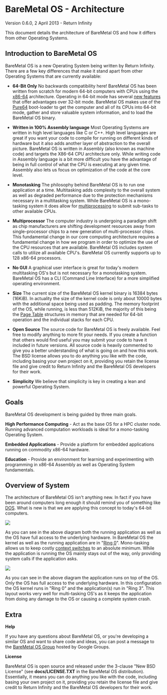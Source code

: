 # BareMetal OS - Architecture #

Version 0.6.0, 2 April 2013 - Return Infinity

This document details the architecture of BareMetal OS and how it differs from other Operating Systems.

## Introduction to BareMetal OS ##

BareMetal OS is a new Operating System being written by Return Infinity. There are a few key differences that make it stand apart from other Operating Systems that are currently available:

- **64-Bit Only** No backwards compatibility here! BareMetal OS has been written from scratch for modern 64-bit computers with CPUs using the [x86-64](http://en.wikipedia.org/wiki/X86-64) architecture. Operating in 64-bit mode has several [new features](http://en.wikipedia.org/wiki/X86-64#Architectural_features) that offer advantages over 32-bit mode. BareMetal OS makes use of the [Pure64](https://github.com/ReturnInfinity/Pure64) boot-loader to get the computer and all of its CPUs into 64-bit mode, gather and store valuable system information, and to load the BareMetal OS binary.

- **Written in 100% Assembly language** Most Operating Systems are written in high level languages like C or C++. High level languages are great if you want your code to compile for running on different kinds of hardware but it also adds another layer of abstraction to the overall picture. BareMetal OS is written in Assembly (also known as machine code) and targets the X86-64 CPU architecture only. While writing code in Assembly language is a bit more difficult you have the advantage of being in full control of what the CPU is executing at any given time. Assembly also lets us focus on optimization of the code at the core level.

- **Monotasking** The philosophy behind BareMetal OS is to run one application at a time. Multitasking adds complexity to the overall system as well as degraded performance due to the protection mechanisms necessary in a multitasking system. While BareMetal OS is a mono-tasking system it does allow for [multiprocessing](http://en.wikipedia.org/wiki/Symmetric_multiprocessing) to submit sub-tasks to other available CPUs.

- **Multiprocessor** The computer industry is undergoing a paradigm shift as chip manufacturers are shifting development resources away from single-processor chips to a new generation of multi-processor chips. This fundamental change in our core computing architecture requires a fundamental change in how we program in order to optimize the use of the CPU resources that are available. BareMetal OS includes system calls to utilize all available CPU's. BareMetal OS currently supports up to 128 x86-64 processors.

- **No GUI** A graphical user interface is great for today's modern multitasking OS's but is not necessary for a monotasking system. BareMetal OS has a CLI (Command Line Interface) for a more simplified operating environment.

- **Size** The current size of the BareMetal OS kernel binary is 16384 bytes (16KiB). In actuality the size of the kernel code is only about 10000 bytes with the additional space being used as padding. The memory footprint of the OS, while running, is less than 512KiB, the majority of this being the [Page Table](http://en.wikipedia.org/wiki/Page_table) structures in memory that are needed for 64-bit operation and the individual stacks for each CPU.

- **Open Source** The source code for BareMetal OS is freely available. Feel free to modify anything to more fit your needs. If you create a function that others would find useful you may submit your code to have it included in future versions. All source code is heavily commented to give you a better understanding of what is going on and how this work. The BSD license allows you to do anything you like with the code, including basing your own project on it, providing you retain the license file and give credit to Return Infinity and the BareMetal OS developers for their work.

- **Simplicity** We believe that simplicity is key in creating a lean and powerful Operating System.

## Goals ##

BareMetal OS development is being guided by three main goals.

**High Performance Computing** - Act as the base OS for a HPC cluster node. Running advanced computation workloads is ideal for a mono-tasking Operating System.

**Embedded Applications** - Provide a platform for embedded applications running on commodity x86-64 hardware.

**Education** - Provide an environment for learning and experimenting with programming in x86-64 Assembly as well as Operating System fundamentals.


## Overview of System ##

The architecture of BareMetal OS isn't anything new. In fact if you have been around computers long enough it should remind you of something like [DOS](http://en.wikipedia.org/wiki/DOS). What is new is that we are applying this concept to today's 64-bit computers.

![](https://raw.github.com/ReturnInfinity/BareMetal-OS/master/docs/images/OS%20Diagram%20-%20BareMetal.png)

As you can see in the above diagram both the running application as well as the OS have full access to the underlying hardware. In BareMetal OS the kernel as well as the running application are in "[Ring 0](http://en.wikipedia.org/wiki/Ring_%28computer_security%29)". Mono-tasking allows us to keep costly [context switches](http://en.wikipedia.org/wiki/Context_switch) to an absolute minimum. While the application is running the OS mainly stays out of the way, only providing system calls if the application asks.

![](https://raw.github.com/ReturnInfinity/BareMetal-OS/master/docs/images/OS%20Diagram%20-%20Standard.png)

As you can see in the above diagram the application runs on top of the OS. Only the OS has full access to the underlying hardware. In this configuration the OS kernel runs in "Ring 0" and the application(s) run in "Ring 3". This layout works very well for multi-tasking OS's as it keeps the application from doing any damage to the OS or causing a complete system crash.


## Extra ##

**Help**

If you have any questions about BareMetal OS, or you're developing a similar OS and want to share code and ideas, you can post a message to the <a href="http://groups.google.com/group/baremetal-os">BareMetal OS Group</a> hosted by Google Groups.


**License**

BareMetal OS is open source and released under the 3-clause "New BSD License" (see **docs/LICENSE.TXT** in the BareMetal OS distribution). Essentially, it means you can do anything you like with the code, including basing your own project on it, providing you retain the license file and give credit to Return Infinity and the BareMetal OS developers for their work.